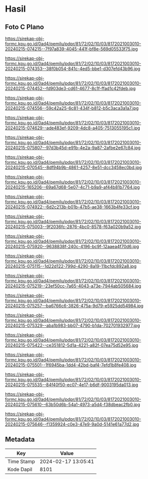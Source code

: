 # Hasil

## Foto C Plano

https://sirekap-obj-formc.kpu.go.id/0ad4/pemilu/pdpr/81/72/02/10/03/8172021003010-20240215-074215--7f97a839-4045-441f-bf8e-569d05533f75.jpg

https://sirekap-obj-formc.kpu.go.id/0ad4/pemilu/pdpr/81/72/02/10/03/8172021003010-20240215-074353--38f0b054-841c-4ed5-bbe1-d307efd43b96.jpg

https://sirekap-obj-formc.kpu.go.id/0ad4/pemilu/pdpr/81/72/02/10/03/8172021003010-20240215-074452--fd903de3-cd61-4677-8c1f-ffad1c42fdeb.jpg

https://sirekap-obj-formc.kpu.go.id/0ad4/pemilu/pdpr/81/72/02/10/03/8172021003010-20240215-074556--59c42a25-6c81-434f-b812-b5c3aca3a1a7.jpg

https://sirekap-obj-formc.kpu.go.id/0ad4/pemilu/pdpr/81/72/02/10/03/8172021003010-20240215-074629--ade483ef-9209-4dc8-a405-7513055195c1.jpg

https://sirekap-obj-formc.kpu.go.id/0ad4/pemilu/pdpr/81/72/02/10/03/8172021003010-20240215-075807--97d3b45d-e91b-4e2a-9a87-2afbe2e67c84.jpg

https://sirekap-obj-formc.kpu.go.id/0ad4/pemilu/pdpr/81/72/02/10/03/8172021003010-20240215-070545--8df94b9b-4861-4257-8e51-dcc3458ec0bd.jpg

https://sirekap-obj-formc.kpu.go.id/0ad4/pemilu/pdpr/81/72/02/10/03/8172021003010-20240215-165206--69a67d68-5e07-4c71-b9a9-af44b81b7764.jpg

https://sirekap-obj-formc.kpu.go.id/0ad4/pemilu/pdpr/81/72/02/10/03/8172021003010-20240215-074922--6d2c213b-b01b-47b5-ae38-1663b4fe33cf.jpg

https://sirekap-obj-formc.kpu.go.id/0ad4/pemilu/pdpr/81/72/02/10/03/8172021003010-20240215-075003--9f2036fc-2876-4bc0-8578-f63a020b9a52.jpg

https://sirekap-obj-formc.kpu.go.id/0ad4/pemilu/pdpr/81/72/02/10/03/8172021003010-20240215-075920--9638838f-240c-4196-bc9f-12aaea4f70d6.jpg

https://sirekap-obj-formc.kpu.go.id/0ad4/pemilu/pdpr/81/72/02/10/03/8172021003010-20240215-075115--1d22d122-799d-4290-8a19-11bcfdc892a8.jpg

https://sirekap-obj-formc.kpu.go.id/0ad4/pemilu/pdpr/81/72/02/10/03/8172021003010-20240215-075219--23ef50cc-7a65-4043-a73e-7944ab505684.jpg

https://sirekap-obj-formc.kpu.go.id/0ad4/pemilu/pdpr/81/72/02/10/03/8172021003010-20240215-075257--ba6766c6-3826-475a-9d79-e5925dd54984.jpg

https://sirekap-obj-formc.kpu.go.id/0ad4/pemilu/pdpr/81/72/02/10/03/8172021003010-20240215-075329--aba1b983-bb07-4790-b1da-702701932977.jpg

https://sirekap-obj-formc.kpu.go.id/0ad4/pemilu/pdpr/81/72/02/10/03/8172021003010-20240215-075422--ce351812-5d1a-4221-a82f-07ea75d52e95.jpg

https://sirekap-obj-formc.kpu.go.id/0ad4/pemilu/pdpr/81/72/02/10/03/8172021003010-20240215-075501--1f6945ba-1dd4-42bd-baf4-7efd1b8fe408.jpg

https://sirekap-obj-formc.kpu.go.id/0ad4/pemilu/pdpr/81/72/02/10/03/8172021003010-20240215-075535--84f40f50-ec07-4e17-b6df-9003195da013.jpg

https://sirekap-obj-formc.kpu.go.id/0ad4/pemilu/pdpr/81/72/02/10/03/8172021003010-20240215-075610--63b50d6b-54a1-4973-a5d4-f38dbeac2fb0.jpg

https://sirekap-obj-formc.kpu.go.id/0ad4/pemilu/pdpr/81/72/02/10/03/8172021003010-20240215-075646--f1359924-c0e3-47e9-9a0d-5141e61a77d2.jpg


## Metadata

| Key        | Value               |
| ---------- | ------------------- |
| Time Stamp | 2024-02-17 13:05:41 |
| Kode Dapil | 8101                |



